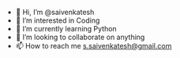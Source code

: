 - 👋 Hi, I’m @saivenkatesh
- 👀 I’m interested in Coding
- 🌱 I’m currently learning Python
- 💞️ I’m looking to collaborate on anything
- 📫 How to reach me s.saivenkatesh@gmail.com

<!---
saivenkateshhdfc/saivenkateshhdfc is a ✨ special ✨ repository because its `README.md` (this file) appears on your GitHub profile.
You can click the Preview link to take a look at your changes.
--->
